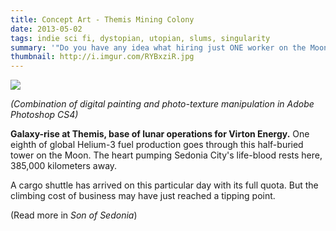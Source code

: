 ```yaml
---
title: Concept Art - Themis Mining Colony
date: 2013-05-02
tags: indie sci fi, dystopian, utopian, slums, singularity
summary: '"Do you have any idea what hiring just ONE worker on the Moon costs Virton?" - Elias Finley. Virton Energy, CEO.'
thumbnail: http://i.imgur.com/RYBxziR.jpg
---
```


 [<img src="http://i.imgur.com/PQNcuDL.jpg">](http://i.imgur.com/PQNcuDL.jpg "Click for full res")

*(Combination of digital painting and photo-texture manipulation in Adobe Photoshop CS4)*

**Galaxy-rise at Themis, base of lunar operations for Virton Energy.** One eighth of global Helium-3 fuel production goes through this half-buried tower on the Moon. The heart pumping Sedonia City's life-blood rests here, 385,000 kilometers away.

A cargo shuttle has arrived on this particular day with its full quota. But the climbing cost of business may have just reached a tipping point.

(Read more in *Son of Sedonia*)






